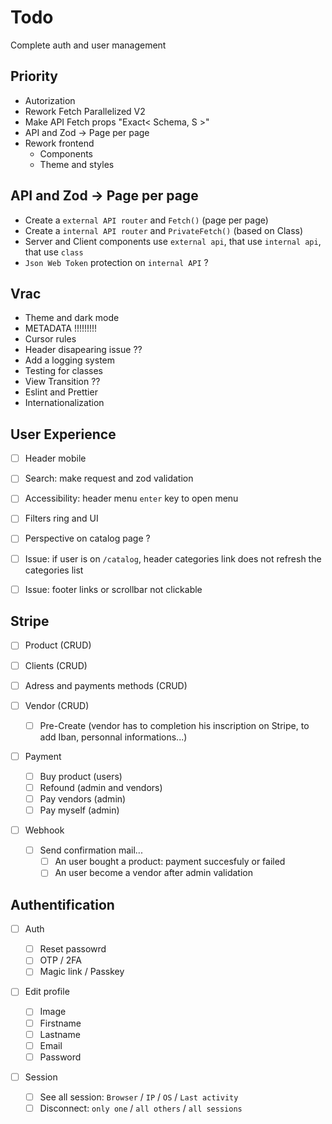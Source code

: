 # Todo

Complete auth and user management

## Priority

- Autorization
- Rework Fetch Parallelized V2
- Make API Fetch props "Exact< Schema, S >"
- API and Zod -> Page per page
- Rework frontend
    - Components
    - Theme and styles

## API and Zod -> Page per page

- Create a `external API router` and `Fetch()` (page per page)
- Create a `internal API router` and `PrivateFetch()` (based on Class)
- Server and Client components use `external api`, that use `internal api`, that use `class`
- `Json Web Token` protection on `internal API` ?

## Vrac

- Theme and dark mode
- METADATA !!!!!!!!!
- Cursor rules
- Header disapearing issue ??
- Add a logging system
- Testing for classes
- View Transition ??
- Eslint and Prettier
- Internationalization

## User Experience

- [ ] Header mobile
- [ ] Search: make request and zod validation
- [ ] Accessibility: header menu `enter` key to open menu
- [ ] Filters ring and UI
- [ ] Perspective on catalog page ?

- [ ] Issue: if user is on `/catalog`, header categories link does not refresh the categories list
- [ ] Issue: footer links or scrollbar not clickable

## Stripe

- [ ] Product (CRUD)
- [ ] Clients (CRUD)
- [ ] Adress and payments methods (CRUD)

- [ ] Vendor (CRUD)

    - [ ] Pre-Create (vendor has to completion his inscription on Stripe, to add Iban, personnal informations...)

- [ ] Payment

    - [ ] Buy product (users)
    - [ ] Refound (admin and vendors)
    - [ ] Pay vendors (admin)
    - [ ] Pay myself (admin)

- [ ] Webhook
    - [ ] Send confirmation mail...
        - [ ] An user bought a product: payment succesfuly or failed
        - [ ] An user become a vendor after admin validation

## Authentification

- [ ] Auth

    - [ ] Reset passowrd
    - [ ] OTP / 2FA
    - [ ] Magic link / Passkey

- [ ] Edit profile

    - [ ] Image
    - [ ] Firstname
    - [ ] Lastname
    - [ ] Email
    - [ ] Password

- [ ] Session
    - [ ] See all session: `Browser` / `IP` / `OS` / `Last activity`
    - [ ] Disconnect: `only one` / `all others` / `all sessions`
